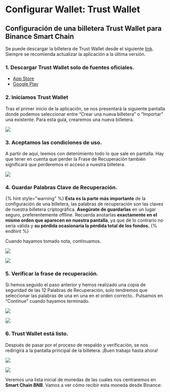 # Configurar Wallet: Trust Wallet

## Configuración de una billetera Trust Wallet para Binance Smart Chain

Se puede descargar la billetera de Trust Wallet desde el siguiente [link](https://share.trustwallet.com/kuBobNL1Mab). Siempre se recomienda actualizar la aplicación a la última versión. 





### 1. Descargar Trust Wallet solo de fuentes oficiales.

* [App Store](https://apps.apple.com/app/trust-ethereum-wallet/id1288339409)
* [Google Play](https://play.google.com/store/apps/details?id=com.wallet.crypto.trustapp)

### 

### 2. Iniciamos Trust Wallet

Tras el primer inicio de la aplicación, se nos presentará la siguiente pantalla donde podemos seleccionar entre “Crear una nueva billetera” o “Importar” una existente. Para esta guía, crearemos una nueva billetera.



![](https://user-images.githubusercontent.com/79335891/108876340-6adddd00-75fe-11eb-8726-9d7b82e7ef48.png)

### 

### 3. Aceptamos las condiciones de uso.

A partir de aquí, leemos con detenimiento todo lo que sale en pantalla. Hay que tener en cuenta que perder la Frase de Recuperación también significará que perderemos el acceso a nuestra billetera.



![](https://user-images.githubusercontent.com/79335891/108876346-6b767380-75fe-11eb-8e60-0ad2168cbcf9.png)

### 

### 4. Guardar Palabras Clave de Recuperación.

{% hint style="warning" %}
**Esta es la parte más importante** de la configuración de una billetera, las palabras de recuperación son las claves de nuestra billetera criptográfica. **Asegúrate de guardarlas** en un lugar seguro, preferentemente offline. Recuerda anotarlas **exactamente en el mismo orden que aparecen en nuestra pantalla**, ya que de lo contrario no sería válida y **su pérdida ocasionaría la pérdida total de los fondos.**
{% endhint %}



Cuando hayamos tomado nota, continuamos.

![](https://user-images.githubusercontent.com/79335891/108876348-6c0f0a00-75fe-11eb-82ef-c52f4cd854bd.png)

![](https://user-images.githubusercontent.com/79335891/108876350-6c0f0a00-75fe-11eb-9f16-b690b89e08c0.png)

### 

### 5.    Verificar la frase de recuperación.

Si hemos seguido el paso anterior y hemos realizado una copia de seguridad de las 12 Palabras de Recuperación, solo tendremos que seleccionar las palabras de una en una en el orden correcto.. Pulsamos en “Continue” cuando hayamos terminado.



![](https://user-images.githubusercontent.com/79335891/108876351-6ca7a080-75fe-11eb-9307-c1411f2a99b9.png)

![](https://user-images.githubusercontent.com/79335891/108876353-6ca7a080-75fe-11eb-8b70-cf69ff6df103.png)

### 

### 6. Trust Wallet está listo.

Después de pasar por el proceso de respaldo y verificación, se nos redirigirá a la pantalla principal de la billetera. ¡Buen trabajo hasta ahora!  


 

![](https://user-images.githubusercontent.com/79335891/108876357-6d403700-75fe-11eb-9ba2-30c231cd9be2.png)

![](https://user-images.githubusercontent.com/79335891/108876359-6d403700-75fe-11eb-80f2-45b1dba7bf70.png)



Veremos una lista inicial de monedas de las cuales nos centraremos en **Smart Chain BNB**. Vamos a ver cómo recibir esta moneda desde Binance:

